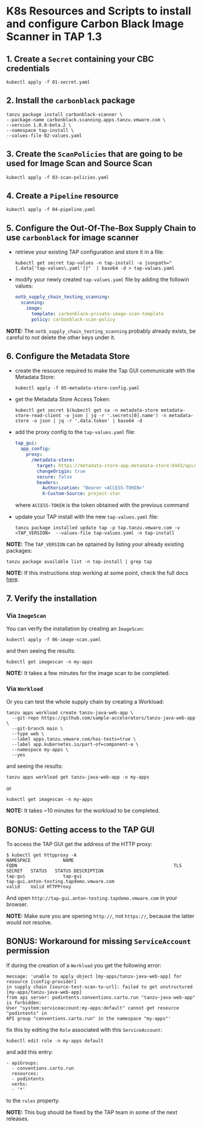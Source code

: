 # K8s Resources and Scripts to install and configure Carbon Black Image Scanner in TAP 1.3

## 1. Create a `Secret` containing your CBC credentials

    kubectl apply -f 01-secret.yaml

## 2. Install the `carbonblack` package

    tanzu package install carbonblack-scanner \
    --package-name carbonblack.scanning.apps.tanzu.vmware.com \
    --version 1.0.0-beta.2 \
    --namespace tap-install \
    --values-file 02-values.yaml

## 3. Create the `ScanPolicies` that are going to be used for Image Scan and Source Scan

    kubectl apply -f 03-scan-policies.yaml

## 4. Create a `Pipeline` resource

    kubectl apply -f 04-pipeline.yaml

## 5. Configure the Out-Of-The-Box Supply Chain to use `carbonblack` for image scanner

- retrieve your existing TAP configuration and store it in a file:

    ```shell
    kubectl get secret tap-values -n tap-install -o jsonpath="{.data['tap-values\.yaml']}"  | base64 -d > tap-values.yaml
    ```

- modify your newly created `tap-values.yaml` file by adding the followin values:

    ```yaml
    ootb_supply_chain_testing_scanning:
      scanning:
        image:
          template: carbonblack-private-image-scan-template
          policy: carbonblack-scan-policy
    ```

**NOTE:** The `ootb_supply_chain_testing_scanning` probably already exists, be careful to not delete the other keys under it.

## 6. Configure the Metadata Store

- create the resource required to make the Tap GUI communicate with the Metadata Store:

    ```shell
    kubectl apply -f 05-metadata-store-config.yaml
    ```

- get the Metadata Store Access Token:

    ```shell
    kubectl get secret $(kubectl get sa -n metadata-store metadata-store-read-client -o json | jq -r '.secrets[0].name') -n metadata-store -o json | jq -r '.data.token' | base64 -d
    ```

- add the proxy config to the `tap-values.yaml` file:

    ```yaml
    tap_gui:
      app_config:
        proxy:
          /metadata-store:
            target: https://metadata-store-app.metadata-store:8443/api/v1
            changeOrigin: true
            secure: false
            headers:
              Authorization: "Bearer <ACCESS-TOKEN>"
              X-Custom-Source: project-star
    ```

    where `ACCESS-TOKEN` is the token obtained with the previous command

- update your TAP install with the new `tap-values.yaml` file:

    ```shell
    tanzu package installed update tap -p tap.tanzu.vmware.com -v <TAP_VERSION>  --values-file tap-values.yaml -n tap-install
    ```

**NOTE:** The `TAP_VERSION` can be optained by listing your already existing packages:

    tanzu package available list -n tap-install | grep tap

**NOTE:** If this instructions stop working at some point, check the full docs [here](https://docs-staging.vmware.com/en/draft/VMware-Tanzu-Application-Platform/1.3/tap/GUID-tap-gui-plugins-scc-tap-gui.html#enable-cve-scan-results-2).

## 7. Verify the installation

### Via `ImageScan`

You can verify the installation by creating an `ImageScan`:

    kubectl apply -f 06-image-scan.yaml

and then seeing the results:

    kubectl get imagescan -n my-apps

**NOTE:** It takes a few minutes for the image scan to be completed.

### Via `Workload`

Or you can test the whole supply chain by creating a Workload:

    tanzu apps workload create tanzu-java-web-app \
      --git-repo https://github.com/sample-accelerators/tanzu-java-web-app \
      --git-branch main \
      --type web \
      --label apps.tanzu.vmware.com/has-tests=true \
      --label app.kubernetes.io/part-of=component-a \
      --namespace my-apps \
      --yes

and seeing the results:

    tanzu apps workload get tanzu-java-web-app -n my-apps

or

    kubectl get imagescan -n my-apps

**NOTE:** It takes ~10 minutes for the workload to be completed.

## BONUS: Getting access to the TAP GUI

To access the TAP GUI get the address of the HTTP proxy:

    $ kubectl get httpproxy -A
    NAMESPACE            NAME                                                              FQDN                                                          TLS SECRET   STATUS   STATUS DESCRIPTION
    tap-gui              tap-gui                                                           tap-gui.anton-testing.tapdemo.vmware.com                                    valid    Valid HTTPProxy

And open `http://tap-gui.anton-testing.tapdemo.vmware.com` in your browser.

**NOTE:** Make sure you are opening `http://`, not `https://`, because the latter would not resolve.

## BONUS: Workaround for missing `ServiceAccount` permission

If during the creation of a `Workload` you get the following error:

    message: 'unable to apply object [my-apps/tanzu-java-web-app] for resource [config-provider]
    in supply chain [source-test-scan-to-url]: failed to get unstructured [my-apps/tanzu-java-web-app]
    from api server: podintents.conventions.carto.run "tanzu-java-web-app" is forbidden:
    User "system:serviceaccount:my-apps:default" cannot get resource "podintents" in
    API group "conventions.carto.run" in the namespace "my-apps"'

fix this by editing the `Role` associated with this `ServiceAccount`:

    kubectl edit role -n my-apps default

and add this entry:

    - apiGroups:
      - conventions.carto.run
      resources:
      - podintents
      verbs:
      - '*'

to the `rules` property.

**NOTE:** This bug should be fixed by the TAP team in some of the next releases.
